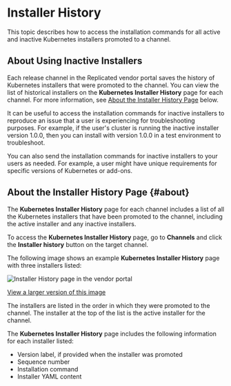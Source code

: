 # Installer History

This topic describes how to access the installation commands for all active and inactive Kubernetes installers promoted to a channel. 

## About Using Inactive Installers

Each release channel in the Replicated vendor portal saves the history of Kubernetes installers that were promoted to the channel. You can view the list of historical installers on the **Kubernetes Installer History** page for each channel. For more information, see [About the Installer History Page](#about) below.

It can be useful to access the installation commands for inactive installers to reproduce an issue that a user is experiencing for troubleshooting purposes. For example, if the user's cluster is running the inactive installer version 1.0.0, then you can install with version 1.0.0 in a test environment to troubleshoot.

You can also send the installation commands for inactive installers to your users as needed. For example, a user might have unique requirements for specific versions of Kubernetes or add-ons.

## About the Installer History Page {#about}

The **Kubernetes Installer History** page for each channel includes a list of all the Kubernetes installers that have been promoted to the channel, including the active installer and any inactive installers.

To access the **Kubernetes Installer History** page, go to **Channels** and click the **Installer history** button on the target channel.

The following image shows an example **Kubernetes Installer History** page with three installers listed:

![Installer History page in the vendor portal](/images/installer-history-page.png)

[View a larger version of this image](/images/installer-history-page.png)

The installers are listed in the order in which they were promoted to the channel. The installer at the top of the list is the active installer for the channel.  

The **Kubernetes Installer History** page includes the following information for each installer listed:

* Version label, if provided when the installer was promoted
* Sequence number
* Installation command
* Installer YAML content